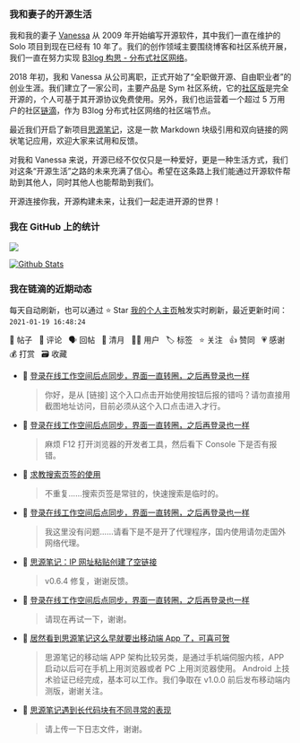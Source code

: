 ### 我和妻子的开源生活

我和我的妻子 [Vanessa](https://github.com/Vanessa219) 从 2009 年开始编写开源软件，其中我们一直在维护的 Solo 项目到现在已经有 10 年了。我们的创作领域主要围绕博客和社区系统开展，我们一直在努力实现 [B3log 构思 - 分布式社区网络](https://ld246.com/article/1546941897596)。

2018 年初，我和 Vanessa 从公司离职，正式开始了“全职做开源、自由职业者”的创业生涯。我们建立了一家公司，主要产品是 Sym 社区系统，它的[社区版](https://github.com/88250/symphony)是完全开源的，个人可基于其开源协议免费使用。另外，我们也运营着一个超过 5 万用户的社区[链滴](https://ld246.com)，作为 B3log 分布式社区网络的社区端节点。

最近我们开启了新项目[思源笔记](https://github.com/siyuan-note/siyuan)，这是一款 Markdown 块级引用和双向链接的网状笔记应用，欢迎大家来试用和反馈。

对我和 Vanessa 来说，开源已经不仅仅只是一种爱好，更是一种生活方式，我们对这条“开源生活”之路的未来充满了信心。希望在这条路上我们能通过开源软件帮助到其他人，同时其他人也能帮助到我们。

开源连接你我，开源构建未来，让我们一起走进开源的世界！

### 我在 GitHub 上的统计

<a title="Hits" target="_blank" href="https://github.com/88250/88250"><img src="https://hits.b3log.org/88250/88250.svg"></a>

[![Github Stats](https://github-readme-stats.vercel.app/api?username=88250&theme=tokyonight&show_icons=true)](https://github.com/88250)

<!--events start -->

### 我在链滴的近期动态

每天自动刷新，也可以通过 ⭐️ Star [我的个人主页](https://github.com/88250/88250)触发实时刷新，最近更新时间：`2021-01-19 16:48:24`

📝 帖子 &nbsp; 💬 评论 &nbsp; 🗣 回帖 &nbsp; 🌙 清月 &nbsp; 👨‍💻 用户 &nbsp; 🏷️ 标签 &nbsp; ⭐️ 关注 &nbsp; 👍 赞同 &nbsp; 💗 感谢 &nbsp; 💰 打赏 &nbsp; 🗃 收藏

* 💬 [登录在线工作空间后点同步，界面一直转圈，之后再登录也一样](https://ld246.com/article/1610884722430/comment/1611043038424#comments)

  > 你好，是从 [链接] 这个入口点击开始使用按钮后报的错吗？请勿直接用截图地址访问，目前必须从这个入口点击进入才行。
* 💬 [登录在线工作空间后点同步，界面一直转圈，之后再登录也一样](https://ld246.com/article/1610884722430/comment/1610985454224#comments)

  > 麻烦 F12 打开浏览器的开发者工具，然后看下 Console 下是否有报错。
* 💬 [求教搜索页签的使用](https://ld246.com/article/1610895893422/comment/1610978366912#comments)

  > 不重复……搜索页签是常驻的，快速搜索是临时的。
* 💬 [登录在线工作空间后点同步，界面一直转圈，之后再登录也一样](https://ld246.com/article/1610884722430/comment/1610977374792#comments)

  > 我这里没有问题……请看下是不是开了代理程序，国内使用请勿走国外网络代理。
* 💬 [思源笔记：IP 网址粘贴创建了空链接](https://ld246.com/article/1610950191273/comment/1610970364051#comments)

  > v0.6.4 修复，谢谢反馈。
* 💬 [登录在线工作空间后点同步，界面一直转圈，之后再登录也一样](https://ld246.com/article/1610884722430/comment/1610968645414#comments)

  > 请现在再试一下，谢谢。
* 💬 [居然看到思源笔记这么早就要出移动端 App 了，可喜可贺](https://ld246.com/article/1610917004352/comment/1610934696594#comments)

  > 思源笔记的移动端 APP 架构比较另类，是通过手机端伺服内核，APP 启动以后可在手机上用浏览器或者 PC 上用浏览器使用。 Android 上技术验证已经完成，基本可以工作。我们争取在 v1.0.0 前后发布移动端内测版，谢谢关注。
* 💬 [思源笔记遇到长代码块有不同寻常的表现](https://ld246.com/article/1610896675951/comment/1610934491716#comments)

  > 请上传一下日志文件，谢谢。


<!--events end -->
